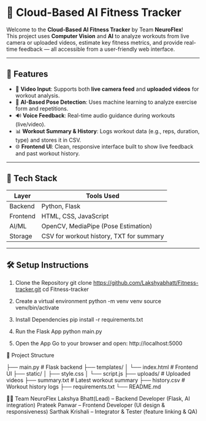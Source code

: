 # 💪 Cloud-Based AI Fitness Tracker

Welcome to the **Cloud-Based AI Fitness Tracker** by Team **NeuroFlex**!  
This project uses **Computer Vision** and **AI** to analyze workouts from live camera or uploaded videos, estimate key fitness metrics, and provide real-time feedback — all accessible from a user-friendly web interface.

---

## 📌 Features

- 🎥 **Video Input**: Supports both **live camera feed** and **uploaded videos** for workout analysis.
- 🧠 **AI-Based Pose Detection**: Uses machine learning to analyze exercise form and repetitions.
- 🔊 **Voice Feedback**: Real-time audio guidance during workouts (live/video).
- 📊 **Workout Summary & History**: Logs workout data (e.g., reps, duration, type) and stores it in CSV.
- 🌐 **Frontend UI**: Clean, responsive interface built to show live feedback and past workout history.

---

## 🚀 Tech Stack

| Layer     | Tools Used                            |
|-----------|----------------------------------------|
| Backend   | Python, Flask                          |
| Frontend  | HTML, CSS, JavaScript                  |
| AI/ML     | OpenCV, MediaPipe (Pose Estimation)    |
| Storage   | CSV for workout history, TXT for summary |

---


## 🛠️ Setup Instructions

1. Clone the Repository
git clone https://github.com/Lakshyabhatt/Fitness-tracker.git
cd Fitness-tracker

2. Create a virtual environment
python -m venv venv
source venv/bin/activate

3. Install Dependencies
pip install -r requirements.txt

4. Run the Flask App
python main.py

6. Open the App
Go to your browser and open:
http://localhost:5000

📂 Project Structure

├── main.py                 # Flask backend
├── templates/
│   └── index.html          # Frontend UI
├── static/
│   ├── style.css
│   └── script.js
├── uploads/                # Uploaded videos
├── summary.txt             # Latest workout summary
├── history.csv             # Workout history logs
├── requirements.txt
└── README.md

👨‍💻 Team NeuroFlex
Lakshya Bhatt(Lead) – Backend Developer (Flask, AI integration)
Prateek Panwar – Frontend Developer (UI design & responsiveness)
Sarthak Krishali – Integrator & Tester (feature linking & QA)



